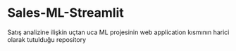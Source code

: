 # Sales-ML-Streamlit
Satış analizine ilişkin uçtan uca ML projesinin web application kısmının harici olarak tutulduğu repository
